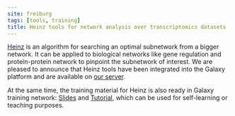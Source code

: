 ```yaml
---
site: freiburg
tags: [tools, training]
title: Heinz tools for network analysis over transcriptomics datasets
---
```


[Heinz](https://github.com/ls-cwi/heinz) is an algorithm for searching an optimal subnetwork from a bigger network. It can be applied to biological networks like gene regulation and protein-protein network to pinpoint the subnetwork of interest. We are pleased to announce that Heinz tools have been integrated into the Galaxy platform and are available on [our server](https://usegalaxy.eu/?tool_id=toolshed.g2.bx.psu.edu%2Frepos%2Fiuc%2Fheinz%2Fheinz_scoring).

At the same time, the training material for Heinz is also ready in Galaxy training network: [Slides](https://galaxyproject.github.io/training-material/topics/transcriptomics/tutorials/network-analysis-with-heinz/slides.html) and [Tutorial](https://galaxyproject.github.io/training-material/topics/transcriptomics/tutorials/network-analysis-with-heinz/tutorial.html), which can be used for self-learning or teaching purposes.
